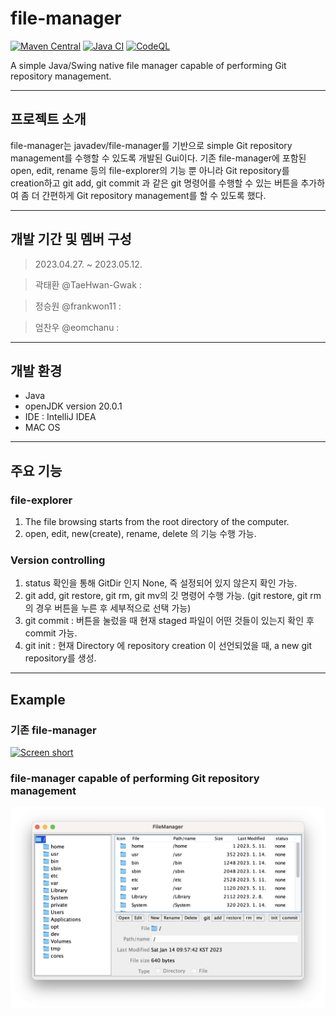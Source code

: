 file-manager
============

[![Maven Central](https://img.shields.io/maven-central/v/com.github.javadev/filemanager.svg)](http://search.maven.org/#search%7Cga%7C1%7Cg%3A%22com.github.javadev%22%20AND%20a%3A%22filemanager%22)
[![Java CI](https://github.com/javadev/file-manager/actions/workflows/maven.yml/badge.svg)](https://github.com/javadev/file-manager/actions/workflows/maven.yml)
[![CodeQL](https://github.com/javadev/file-manager/actions/workflows/codeql-analysis.yml/badge.svg)](https://github.com/javadev/file-manager/actions/workflows/codeql-analysis.yml)

A simple Java/Swing native file manager capable of performing Git repository management.

***

## 프로젝트 소개
 file-manager는 javadev/file-manager를 기반으로 simple Git repository management를 수행할 수 있도록 개발된 Gui이다. 기존 file-manager에 포함된 open, edit, rename 등의 file-explorer의 기능 뿐 아니라 Git repository를 creation하고 git add, git commit 과 같은 git 명령어를 수행할 수 있는 버튼을 추가하여 좀 더 간편하게 Git repository management를 할 수 있도록 했다.

***

## 개발 기간 및 멤버 구성
> 2023.04.27. ~ 2023.05.12.

> 곽태환 @TaeHwan-Gwak :

> 정승원 @frankwon11 :

> 엄찬우 @eomchanu : 

***

## 개발 환경
+ Java 
+ openJDK version 20.0.1
+ IDE : IntelliJ IDEA
+ MAC OS

***

## 주요 기능
### file-explorer
 1. The file browsing starts from the root directory of the computer.
 2. open, edit, new(create), rename, delete 의 기능 수행 가능.

### Version controlling
 1. status 확인을 통해 GitDir 인지 None, 즉 설정되어 있지 않은지 확인 가능.
 2. git add, git restore, git rm, git mv의 깃 명령어 수행 가능. (git restore, git rm 의 경우 버튼을 누른 후 세부적으로 선택 가능)
 3. git commit : 버튼을 눌렀을 때 현재 staged 파일이 어떤 것들이 있는지 확인 후 commit 가능.
 4. git init : 현재 Directory 에 repository creation 이 선언되었을 때, a new git repository를 생성.


***

## Example
### 기존 file-manager
[![Screen short](https://raw.github.com/javadev/file-manager/master/filemanager2.png)](https://github.com/javadev/file-manager/)
### file-manager capable of performing Git repository management
![example1.png](example1.png)

